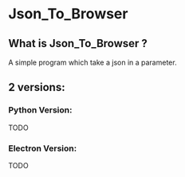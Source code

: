 # Json_To_Browser

## What is Json_To_Browser ?

A simple program which take a json in a parameter.

## 2 versions:

### Python Version:
TODO
### Electron Version:
TODO
